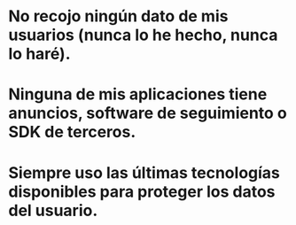 # No recojo ningún dato de mis usuarios (nunca lo he hecho, nunca lo haré).
# Ninguna de mis aplicaciones tiene anuncios, software de seguimiento o SDK de terceros.
# Siempre uso las últimas tecnologías disponibles para proteger los datos del usuario.
